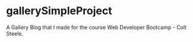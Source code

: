 # gallerySimpleProject
A Gallery Blog that I made for the course Web Developer Bootcamp - Colt Steele.
